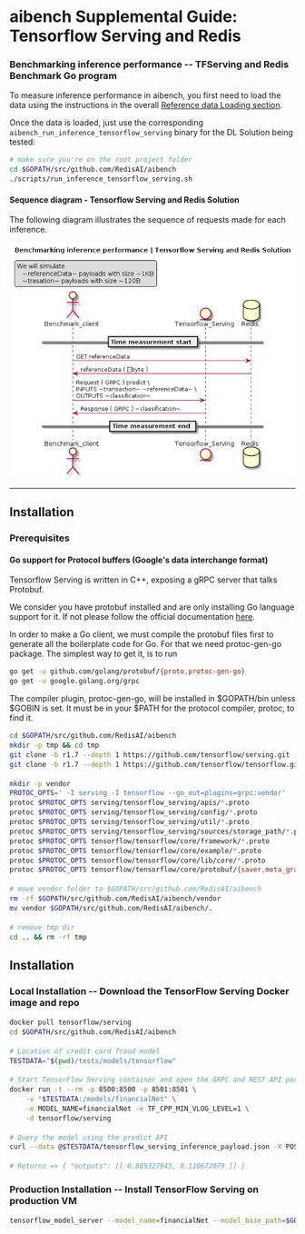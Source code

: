 # aibench Supplemental Guide: Tensorflow Serving and Redis

### Benchmarking inference performance -- TFServing and Redis Benchmark Go program

To measure inference performance in aibench, you first need to load
the data using the instructions in the overall [Reference data Loading section](https://github.com/RedisAI/aibench#reference-data-loading). 

Once the data is loaded,
just use the corresponding `aibench_run_inference_tensorflow_serving` binary for the DL Solution
being tested:

```bash
# make sure you're on the root project folder
cd $GOPATH/src/github.com/RedisAI/aibench
./scripts/run_inference_tensorflow_serving.sh
```

#### Sequence diagram - Tensorflow Serving and Redis Solution

The following diagram illustrates the sequence of requests made for each inference.

![Sequence diagram - Tensorflow Serving and Redis Solution][aibench_client_tfserving]

[aibench_client_tfserving]: ./aibench_client_tfserving.png

---

## Installation

### Prerequisites

#### Go support for Protocol buffers (Google's data interchange format)
                                                                                                        
                                                             
 
 Tensorflow Serving is written in C++, exposing a gRPC server that talks Protobuf.
  
  We consider you have protobuf installed and are only installing Go language support for it. If not please follow the official documentation [here](
                                                                                    https://github.com/protocolbuffers/protobuf/).
                                                                                    
                                                                                    
In order to make a Go client, we must compile the protobuf files first to generate all the boilerplate code for Go. For that we need protoc-gen-go package.
The simplest way to get it, is to run

 ```bash
 go get -u github.com/golang/protobuf/{proto,protoc-gen-go}
 go get -u google.golang.org/grpc
 ```

 
 The compiler plugin, protoc-gen-go, will be installed in $GOPATH/bin unless $GOBIN is set. It must be in your $PATH for the protocol compiler, protoc, to find it.


```bash
cd $GOPATH/src/github.com/RedisAI/aibench
mkdir -p tmp && cd tmp
git clone -b r1.7 --depth 1 https://github.com/tensorflow/serving.git
git clone -b r1.7 --depth 1 https://github.com/tensorflow/tensorflow.git

mkdir -p vendor
PROTOC_OPTS=' -I serving -I tensorflow --go_out=plugins=grpc:vendor'
protoc $PROTOC_OPTS serving/tensorflow_serving/apis/*.proto
protoc $PROTOC_OPTS serving/tensorflow_serving/config/*.proto
protoc $PROTOC_OPTS serving/tensorflow_serving/util/*.proto
protoc $PROTOC_OPTS serving/tensorflow_serving/sources/storage_path/*.proto
protoc $PROTOC_OPTS tensorflow/tensorflow/core/framework/*.proto
protoc $PROTOC_OPTS tensorflow/tensorflow/core/example/*.proto
protoc $PROTOC_OPTS tensorflow/tensorflow/core/lib/core/*.proto
protoc $PROTOC_OPTS tensorflow/tensorflow/core/protobuf/{saver,meta_graph}.proto

# move vendor folder to $GOPATH/src/github.com/RedisAI/aibench
rm -rf $GOPATH/src/github.com/RedisAI/aibench/vendor
mv vendor $GOPATH/src/github.com/RedisAI/aibench/.

# remove tmp dir
cd .. && rm -rf tmp
 ```
 
## Installation 

### Local Installation -- Download the TensorFlow Serving Docker image and repo

```bash
docker pull tensorflow/serving
cd $GOPATH/src/github.com/RedisAI/aibench

# Location of credit card fraud model
TESTDATA="$(pwd)/tests/models/tensorflow"

# Start TensorFlow Serving container and open the GRPC and REST API ports
docker run -t --rm -p 8500:8500 -p 8501:8501 \
    -v "$TESTDATA:/models/financialNet" \
    -e MODEL_NAME=financialNet -e TF_CPP_MIN_VLOG_LEVEL=1 \
    -d tensorflow/serving 

# Query the model using the predict API
curl --data @$TESTDATA/tensorflow_serving_inference_payload.json -X POST http://localhost:8501/v1/models/financialNet:predict

# Returns => { "outputs": [[ 0.889327943, 0.110672079 ]] }
```

### Production Installation -- Install TensorFlow Serving on production VM

```bash
tensorflow_model_server --model_name=financialNet --model_base_path=$GOPATH/src/github.com/RedisAI/aibench/tests/models/tensorflow
```
